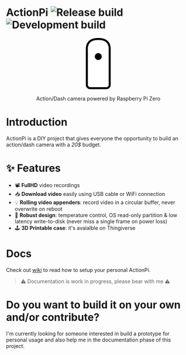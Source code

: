 # ActionPi ![Release build](https://github.com/andreacioni/actionpi/workflows/Release%20build/badge.svg) ![Development build](https://github.com/andreacioni/actionpi/workflows/Development%20build/badge.svg)

<p align="center">
  <img height="140" src="https://github.com/andreacioni/actionpi/blob/develop/img/logo.png">
</p>

<p align="center">Action/Dash camera powered by Raspberry Pi Zero </p>

# Introduction
ActionPi is a DIY project that gives everyone the opportunity to build an action/dash camera with a _20$_ budget.

# ✨ Features 

 - 📽 **FullHD** video recordings
 - 📥 **Download video** easily using USB cable or WiFi connection
 - 💡 **Rolling video appenders**: record video in a circular buffer, never overwrite on reboot
 - 🔨 **Robust design**: temperature control, OS read-only partition & low latency write-to-disk (never miss a single frame on power loss)
 - 🕹 **3D Printable case**: it's avaialble on Thingiverse
 
# Docs

Check out [wiki](https://github.com/andreacioni/actionpi/wiki/) to read how to setup your personal ActionPi.

>⚠️ Documentation is work in progress, please bear with me  ⚠️

# Do you want to build it on your own and/or contribute?

I'm currently looking for someone interested in build a prototype for personal usage and also help me in the documentation phase of this project.

